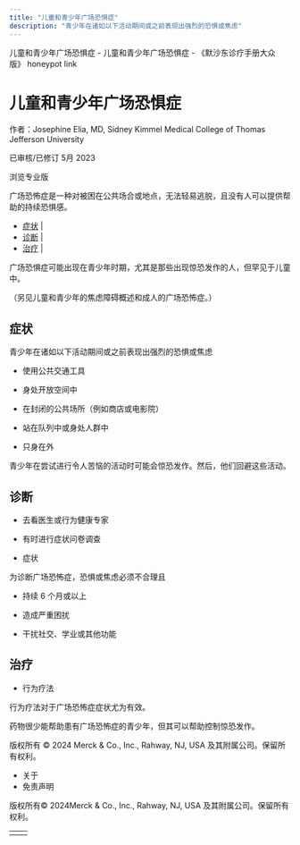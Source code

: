 ```yaml
---
title: "儿童和青少年广场恐惧症"
description: "青少年在诸如以下活动期间或之前表现出强烈的恐惧或焦虑"
---
```


﻿儿童和青少年广场恐惧症 \- 儿童和青少年广场恐惧症 \- 《默沙东诊疗手册大众版》 honeypot link

# 儿童和青少年广场恐惧症

作者：Josephine Elia, MD, Sidney Kimmel Medical College of Thomas Jefferson
University

已审核/已修订 5月 2023

浏览专业版

广场恐怖症是一种对被困在公共场合或地点，无法轻易逃脱，且没有人可以提供帮助的持续恐惧感。

- [症状](#症状_v35588320_zh) \|
- [诊断](#诊断_v12819088_zh) \|
- [治疗](#治疗_v12819094_zh) \|

广场恐惧症可能出现在青少年时期，尤其是那些出现惊恐发作的人，但罕见于儿童中。

（另见儿童和青少年的焦虑障碍概述和成人的广场恐怖症。）

## 症状

青少年在诸如以下活动期间或之前表现出强烈的恐惧或焦虑

- 使用公共交通工具

- 身处开放空间中

- 在封闭的公共场所（例如商店或电影院）

- 站在队列中或身处人群中

- 只身在外


青少年在尝试进行令人苦恼的活动时可能会惊恐发作。然后，他们回避这些活动。

## 诊断

- 去看医生或行为健康专家

- 有时进行症状问卷调查


- 症状


为诊断广场恐怖症，恐惧或焦虑必须不合理且

- 持续 6 个月或以上

- 造成严重困扰

- 干扰社交、学业或其他功能


## 治疗

- 行为疗法


行为疗法对于广场恐怖症症状尤为有效。

药物很少能帮助患有广场恐怖症的青少年，但其可以帮助控制惊恐发作。



版权所有 © 2024
Merck & Co., Inc., Rahway, NJ, USA 及其附属公司。保留所有权利。

- 关于
- 免责声明

版权所有© 2024Merck & Co., Inc., Rahway, NJ, USA 及其附属公司。保留所有权利。

|     |     |
| --- | --- |
|  |  |